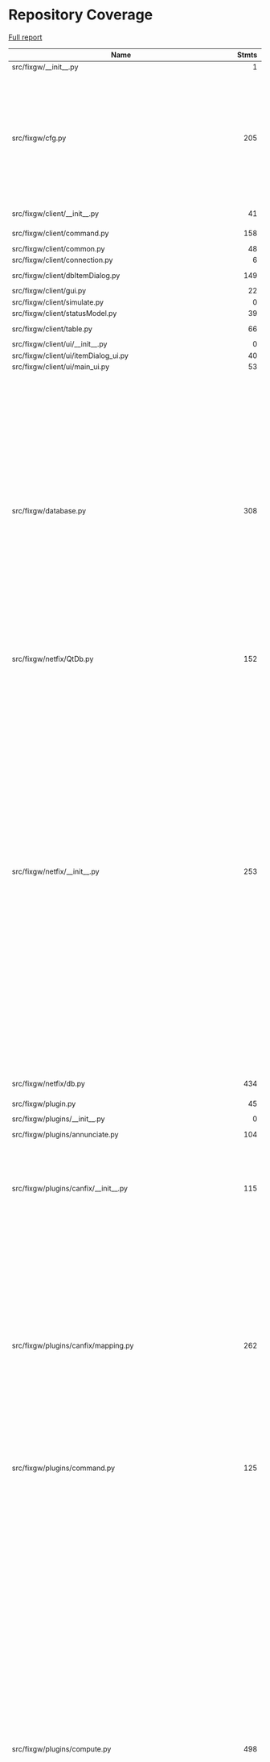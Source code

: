 # Repository Coverage

[Full report](https://htmlpreview.github.io/?https://github.com/e100/FIX-Gateway/blob/python-coverage-comment-action-data/htmlcov/index.html)

| Name                                                             |    Stmts |     Miss |   Branch |   BrPart |   Cover |   Missing |
|----------------------------------------------------------------- | -------: | -------: | -------: | -------: | ------: | --------: |
| src/fixgw/\_\_init\_\_.py                                        |        1 |        0 |        0 |        0 |    100% |           |
| src/fixgw/cfg.py                                                 |      205 |       15 |      112 |        9 |     89% |213->229, 221-223, 237->234, 240, 271-279, 288->261, 296, 310-316, 341 |
| src/fixgw/client/\_\_init\_\_.py                                 |       41 |       41 |       12 |        0 |      0% |    21-100 |
| src/fixgw/client/command.py                                      |      158 |      158 |       48 |        0 |      0% |    17-216 |
| src/fixgw/client/common.py                                       |       48 |       48 |       24 |        0 |      0% |     21-73 |
| src/fixgw/client/connection.py                                   |        6 |        6 |        0 |        0 |      0% |     20-30 |
| src/fixgw/client/dbItemDialog.py                                 |      149 |      149 |        6 |        0 |      0% |    21-196 |
| src/fixgw/client/gui.py                                          |       22 |       22 |        0 |        0 |      0% |     21-54 |
| src/fixgw/client/simulate.py                                     |        0 |        0 |        0 |        0 |    100% |           |
| src/fixgw/client/statusModel.py                                  |       39 |       39 |        4 |        0 |      0% |     18-68 |
| src/fixgw/client/table.py                                        |       66 |       66 |        4 |        0 |      0% |    18-102 |
| src/fixgw/client/ui/\_\_init\_\_.py                              |        0 |        0 |        0 |        0 |    100% |           |
| src/fixgw/client/ui/itemDialog\_ui.py                            |       40 |       40 |        0 |        0 |      0% |      9-62 |
| src/fixgw/client/ui/main\_ui.py                                  |       53 |       53 |        0 |        0 |      0% |      9-75 |
| src/fixgw/database.py                                            |      308 |       36 |       80 |        3 |     89% |44-46, 85-89, 105-106, 139, 168-169, 173-174, 187-188, 200-201, 212, 215-216, 220-221, 233-234, 246-247, 272-273, 284, 315-317, 351->354, 361-362, 420 |
| src/fixgw/netfix/QtDb.py                                         |      152 |      152 |       10 |        0 |      0% |    21-242 |
| src/fixgw/netfix/\_\_init\_\_.py                                 |      253 |      207 |       70 |        0 |     14% |26-27, 47-57, 60, 66-81, 84-89, 92-114, 117-177, 182, 185, 188, 192-200, 203-205, 209-229, 234-237, 240-241, 244, 248, 251, 254, 257, 260, 263-276, 279-289, 292-295, 298-304, 307-309, 312-314, 317-331, 334-337, 340-343, 346-348 |
| src/fixgw/netfix/db.py                                           |      434 |      434 |      110 |        0 |      0% |    20-585 |
| src/fixgw/plugin.py                                              |       45 |        4 |        0 |        0 |     91% |29-30, 68, 92 |
| src/fixgw/plugins/\_\_init\_\_.py                                |        0 |        0 |        0 |        0 |    100% |           |
| src/fixgw/plugins/annunciate.py                                  |      104 |      104 |       46 |        0 |      0% |    22-188 |
| src/fixgw/plugins/canfix/\_\_init\_\_.py                         |      115 |        9 |       30 |        4 |     91% |117-120, 135, 174-187, 197->204, 202-203, 205 |
| src/fixgw/plugins/canfix/mapping.py                              |      262 |       63 |      120 |        9 |     78% |122->124, 215-231, 236-284, 291-292, 310-317, 327-345, 360->364, 364->371, 368-369, 372-378, 394-395, 411, 433, 451, 469 |
| src/fixgw/plugins/command.py                                     |      125 |      125 |       30 |        0 |      0% |    19-183 |
| src/fixgw/plugins/compute.py                                     |      498 |      171 |      288 |       43 |     64% |34-80, 88-135, 146, 151-156, 169, 190-207, 213-224, 235, 237, 253, 260-262, 283, 288-293, 309, 335, 340-345, 361, 388, 391, 404, 405->411, 412, 459, 463, 469, 503-504, 506-507, 509-510, 512-513, 515-516, 538, 540, 542, 544, 546, 552, 612-614, 637, 647, 649, 654, 656, 663, 665, 692-693, 698, 705, 720 |
| src/fixgw/plugins/data\_playback/\_\_init\_\_.py                 |       68 |       68 |       22 |        0 |      0% |      1-95 |
| src/fixgw/plugins/data\_recorder/\_\_init\_\_.py                 |       92 |       92 |       30 |        0 |      0% |     1-172 |
| src/fixgw/plugins/db\_persister/\_\_init\_\_.py                  |       58 |       58 |        8 |        0 |      0% |    22-115 |
| src/fixgw/plugins/demo/\_\_init\_\_.py                           |       66 |       66 |       32 |        0 |      0% |    26-709 |
| src/fixgw/plugins/dimmer.py                                      |       10 |       10 |        0 |        0 |      0% |     22-37 |
| src/fixgw/plugins/dynon/\_\_init\_\_.py                          |       72 |       72 |       18 |        0 |      0% |    21-123 |
| src/fixgw/plugins/fgfs/\_\_init\_\_.py                           |      151 |      151 |       44 |        0 |      0% |    19-238 |
| src/fixgw/plugins/gpsd/\_\_init\_\_.py                           |       55 |       55 |       10 |        0 |      0% |     21-88 |
| src/fixgw/plugins/grand\_rapids\_eis/\_\_init\_\_.py             |      154 |      154 |       20 |        0 |      0% |    22-192 |
| src/fixgw/plugins/ifly/\_\_init\_\_.py                           |       64 |       64 |       24 |        0 |      0% |    18-136 |
| src/fixgw/plugins/mavlink/Mav.py                                 |      310 |      310 |      160 |        0 |      0% |    18-639 |
| src/fixgw/plugins/mavlink/\_\_init\_\_.py                        |       84 |       84 |       12 |        0 |      0% |    28-138 |
| src/fixgw/plugins/megasquirt/\_\_init\_\_.py                     |       36 |       36 |        6 |        0 |      0% |     20-72 |
| src/fixgw/plugins/megasquirt/megasquirt.py                       |       49 |       49 |       18 |        0 |      0% |      2-73 |
| src/fixgw/plugins/megasquirt/tables.py                           |        1 |        1 |        0 |        0 |      0% |         1 |
| src/fixgw/plugins/mgl/\_\_init\_\_.py                            |       40 |       40 |       18 |        0 |      0% |     20-83 |
| src/fixgw/plugins/mgl/rdac.py                                    |      134 |      134 |       64 |        0 |      0% |     2-245 |
| src/fixgw/plugins/mgl/tables.py                                  |        1 |        1 |        0 |        0 |      0% |         1 |
| src/fixgw/plugins/mgl\_serial/\_\_init\_\_.py                    |       89 |       89 |       28 |        0 |      0% |    21-134 |
| src/fixgw/plugins/netfix/\_\_init\_\_.py                         |      421 |       74 |      158 |       20 |     78% |28-29, 78, 88-89, 145->147, 241->274, 253->256, 259->262, 265->268, 271->274, 316-317, 322-323, 415, 429-431, 443-446, 479-494, 497-517, 520-530, 533-535, 538-549, 555->557, 558, 560, 563->565, 566, 569->573, 571->573, 574-576, 578-579, 582-585 |
| src/fixgw/plugins/quorum/\_\_init\_\_.py                         |       52 |       52 |       14 |        0 |      0% |    27-111 |
| src/fixgw/plugins/rais/\_\_init\_\_.py                           |       47 |       47 |        8 |        0 |      0% |     23-80 |
| src/fixgw/plugins/rpi\_bmp085/Adafruit\_BMP/BMP085.py            |      139 |      139 |       12 |        0 |      0% |    22-215 |
| src/fixgw/plugins/rpi\_bmp085/Adafruit\_BMP/\_\_init\_\_.py      |        0 |        0 |        0 |        0 |    100% |           |
| src/fixgw/plugins/rpi\_bmp085/\_\_init\_\_.py                    |       55 |       55 |        6 |        0 |      0% |    24-116 |
| src/fixgw/plugins/rpi\_bno055/Adafruit\_BNO055/BNO055.py         |      351 |      351 |       48 |        0 |      0% |    23-726 |
| src/fixgw/plugins/rpi\_bno055/Adafruit\_BNO055/\_\_init\_\_.py   |        0 |        0 |        0 |        0 |    100% |           |
| src/fixgw/plugins/rpi\_bno055/\_\_init\_\_.py                    |       79 |       79 |       16 |        0 |      0% |    24-138 |
| src/fixgw/plugins/rpi\_button/\_\_init\_\_.py                    |       51 |       51 |       10 |        0 |      0% |    24-116 |
| src/fixgw/plugins/rpi\_mcp3008/Adafruit\_MCP3008/MCP3008.py      |       33 |       33 |        6 |        0 |      0% |     22-96 |
| src/fixgw/plugins/rpi\_mcp3008/Adafruit\_MCP3008/\_\_init\_\_.py |        1 |        1 |        0 |        0 |      0% |         1 |
| src/fixgw/plugins/rpi\_mcp3008/\_\_init\_\_.py                   |       72 |       72 |        8 |        0 |      0% |    24-178 |
| src/fixgw/plugins/rpi\_rotary\_encoder/\_\_init\_\_.py           |       66 |       66 |       16 |        0 |      0% |    24-162 |
| src/fixgw/plugins/rpi\_virtualwire/\_\_init\_\_.py               |       75 |       75 |       12 |        0 |      0% |    24-139 |
| src/fixgw/plugins/rpi\_virtualwire/virtualwire/\_\_init\_\_.py   |        0 |        0 |        0 |        0 |    100% |           |
| src/fixgw/plugins/rpi\_virtualwire/virtualwire/virtualwire.py    |      184 |      184 |       78 |        0 |      0% |    14-376 |
| src/fixgw/plugins/shadin/\_\_init\_\_.py                         |       73 |       73 |       20 |        0 |      0% |    22-118 |
| src/fixgw/plugins/skel.py                                        |       35 |       35 |        6 |        0 |      0% |     24-86 |
| src/fixgw/plugins/stratux/\_\_init\_\_.py                        |       61 |       61 |       12 |        0 |      0% |      1-79 |
| src/fixgw/plugins/stratux/gdl90.py                               |       33 |       33 |       14 |        0 |      0% |      1-49 |
| src/fixgw/plugins/strom\_pi/\_\_init\_\_.py                      |      115 |      115 |       16 |        0 |      0% |    21-164 |
| src/fixgw/plugins/system.py                                      |       93 |       93 |       48 |        0 |      0% |    24-140 |
| src/fixgw/plugins/test.py                                        |       27 |       27 |        2 |        0 |      0% |     19-54 |
| src/fixgw/plugins/xplane/\_\_init\_\_.py                         |       77 |       33 |       30 |        3 |     50% |49->48, 68-83, 86-110, 113, 127, 129 |
| src/fixgw/quorum.py                                              |        5 |        0 |        0 |        0 |    100% |           |
| src/fixgw/server.py                                              |      267 |      224 |      108 |        1 |     13% |23-24, 66-73, 80-124, 128, 143-371, 375-402, 406-455, 460-461 |
| src/fixgw/status.py                                              |       64 |        0 |       14 |        0 |    100% |           |
| src/fixgw/version.py                                             |        2 |        0 |        0 |        0 |    100% |           |
|                                                        **TOTAL** | **7136** | **5449** | **2170** |   **92** | **25%** |           |


## Setup coverage badge

Below are examples of the badges you can use in your main branch `README` file.

### Direct image

[![Coverage badge](https://raw.githubusercontent.com/e100/FIX-Gateway/python-coverage-comment-action-data/badge.svg)](https://htmlpreview.github.io/?https://github.com/e100/FIX-Gateway/blob/python-coverage-comment-action-data/htmlcov/index.html)

This is the one to use if your repository is private or if you don't want to customize anything.

### [Shields.io](https://shields.io) Json Endpoint

[![Coverage badge](https://img.shields.io/endpoint?url=https://raw.githubusercontent.com/e100/FIX-Gateway/python-coverage-comment-action-data/endpoint.json)](https://htmlpreview.github.io/?https://github.com/e100/FIX-Gateway/blob/python-coverage-comment-action-data/htmlcov/index.html)

Using this one will allow you to [customize](https://shields.io/endpoint) the look of your badge.
It won't work with private repositories. It won't be refreshed more than once per five minutes.

### [Shields.io](https://shields.io) Dynamic Badge

[![Coverage badge](https://img.shields.io/badge/dynamic/json?color=brightgreen&label=coverage&query=%24.message&url=https%3A%2F%2Fraw.githubusercontent.com%2Fe100%2FFIX-Gateway%2Fpython-coverage-comment-action-data%2Fendpoint.json)](https://htmlpreview.github.io/?https://github.com/e100/FIX-Gateway/blob/python-coverage-comment-action-data/htmlcov/index.html)

This one will always be the same color. It won't work for private repos. I'm not even sure why we included it.

## What is that?

This branch is part of the
[python-coverage-comment-action](https://github.com/marketplace/actions/python-coverage-comment)
GitHub Action. All the files in this branch are automatically generated and may be
overwritten at any moment.